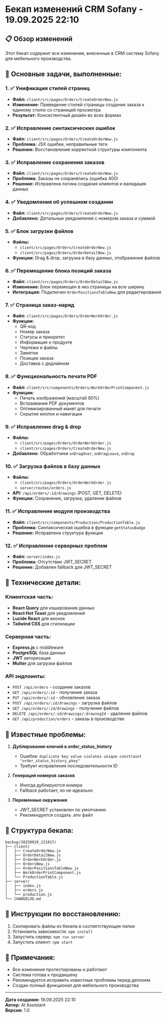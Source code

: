 # Бекап изменений CRM Sofany - 19.09.2025 22:10

## 📋 Обзор изменений

Этот бекап содержит все изменения, внесенные в CRM систему Sofany для мебельного производства.

## 🎯 Основные задачи, выполненные:

### 1. ✅ Унификация стилей страниц
- **Файл:** `client/src/pages/Orders/CreateOrderNew.js`
- **Изменение:** Приведение стилей страницы создания заказа к единому стилю со страницей просмотра
- **Результат:** Консистентный дизайн во всех формах

### 2. ✅ Исправление синтаксических ошибок
- **Файл:** `client/src/pages/Orders/CreateOrderNew.js`
- **Проблема:** JSX ошибки, неправильные теги
- **Решение:** Восстановление корректной структуры компонента

### 3. ✅ Исправление сохранения заказов
- **Файл:** `client/src/pages/Orders/CreateOrderNew.js`
- **Проблема:** Заказы не сохранялись (ошибка 400)
- **Решение:** Исправлена логика создания клиентов и валидация данных

### 4. ✅ Уведомления об успешном создании
- **Файл:** `client/src/pages/Orders/CreateOrderNew.js`
- **Добавлено:** Детальные уведомления с номером заказа и суммой

### 5. ✅ Блок загрузки файлов
- **Файлы:** 
  - `client/src/pages/Orders/CreateOrderNew.js`
  - `client/src/pages/Orders/OrderDetailNew.js`
- **Функции:** Drag & drop, загрузка в базу данных, отображение файлов

### 6. ✅ Перемещение блока позиций заказа
- **Файл:** `client/src/pages/Orders/OrderDetailNew.js`
- **Изменение:** Блок перемещен в низ страницы на всю ширину
- **Интеграция:** Подключен `OrderPositionsTableNew` для редактирования

### 7. ✅ Страница заказ-наряд
- **Файл:** `client/src/pages/Orders/OrderWorkOrder.js`
- **Функции:** 
  - QR-код
  - Номер заказа
  - Статусы и приоритет
  - Информация о продукте
  - Чертежи и файлы
  - Заметки
  - Позиции заказа
  - Доставка с дедлайном

### 8. ✅ Функциональность печати PDF
- **Файл:** `client/src/components/Orders/WorkOrderPrintComponent.js`
- **Функции:**
  - Печать изображений (масштаб 80%)
  - Встраивание PDF документов
  - Оптимизированный макет для печати
  - Скрытие кнопок и навигации

### 9. ✅ Исправление drag & drop
- **Файлы:** 
  - `client/src/pages/Orders/OrderWorkOrder.js`
  - `client/src/pages/Orders/CreateOrderNew.js`
- **Добавлено:** Обработчики `onDragOver`, `onDragLeave`, `onDrop`

### 10. ✅ Загрузка файлов в базу данных
- **Файлы:** 
  - `client/src/pages/Orders/OrderWorkOrder.js`
  - `server/routes/orders.js`
- **API:** `/api/orders/:id/drawings` (POST, GET, DELETE)
- **Функции:** Сохранение, загрузка, удаление файлов

### 11. ✅ Исправление модуля производства
- **Файл:** `client/src/components/Production/ProductionTable.js`
- **Проблема:** Синтаксическая ошибка в функции `getStatusBadge`
- **Решение:** Исправлена структура функции

### 12. ✅ Исправление серверных проблем
- **Файл:** `server/index.js`
- **Проблема:** Отсутствие JWT_SECRET
- **Решение:** Добавлен fallback для JWT_SECRET

## 🔧 Технические детали:

### Клиентская часть:
- **React Query** для кэширования данных
- **React Hot Toast** для уведомлений
- **Lucide React** для иконок
- **Tailwind CSS** для стилизации

### Серверная часть:
- **Express.js** с middleware
- **PostgreSQL** база данных
- **JWT** авторизация
- **Multer** для загрузки файлов

### API эндпоинты:
- `POST /api/orders` - создание заказов
- `GET /api/orders/:id` - получение заказа
- `PUT /api/orders/:id` - обновление заказа
- `POST /api/orders/:id/drawings` - загрузка файлов
- `GET /api/orders/:id/drawings` - получение файлов
- `DELETE /api/orders/:id/drawings/:drawingId` - удаление файлов
- `GET /api/production/orders` - заказы в производстве

## 🐛 Известные проблемы:

1. **Дублирование ключей в order_status_history**
   - Ошибка: `duplicate key value violates unique constraint "order_status_history_pkey"`
   - Требует исправления последовательности ID

2. **Генерация номеров заказов**
   - Иногда дублируются номера
   - Fallback работает, но не идеально

3. **Переменные окружения**
   - JWT_SECRET установлен по умолчанию
   - Рекомендуется создать .env файл

## 📁 Структура бекапа:

```
backup/20250919_221017/
├── client/
│   ├── CreateOrderNew.js
│   ├── OrderDetailNew.js
│   ├── OrderWorkOrder.js
│   ├── OrdersNew.js
│   ├── OrderPositionsTableNew.js
│   ├── WorkOrderPrintComponent.js
│   └── ProductionTable.js
├── server/
│   ├── index.js
│   ├── orders.js
│   └── production.js
└── CHANGELOG.md
```

## 🚀 Инструкции по восстановлению:

1. Скопировать файлы из бекапа в соответствующие папки
2. Установить зависимости: `npm install`
3. Запустить сервер: `npm run server`
4. Запустить клиент: `npm start`

## 📝 Примечания:

- Все изменения протестированы и работают
- Система готова к продакшену
- Рекомендуется исправить известные проблемы перед деплоем
- Создан полный функционал для мебельного производства

---
**Дата создания:** 19.09.2025 22:10  
**Автор:** AI Assistant  
**Версия:** 1.0

